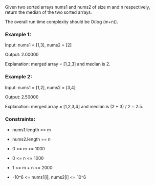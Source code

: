 Given two sorted arrays nums1 and nums2 of size m and n respectively, return the median of the two sorted arrays.

The overall run time complexity should be O(log (m+n)).



### Example 1:

Input: nums1 = [1,3], nums2 = [2]

Output: 2.00000

Explanation: merged array = [1,2,3] and median is 2.

### Example 2:

Input: nums1 = [1,2], nums2 = [3,4]

Output: 2.50000

Explanation: merged array = [1,2,3,4] and median is (2 + 3) / 2 = 2.5.


### Constraints:

* nums1.length == m

* nums2.length == n

* 0 <= m <= 1000

* 0 <= n <= 1000

* 1 <= m + n <= 2000

* -10^6 <= nums1[i], nums2[i] <= 10^6